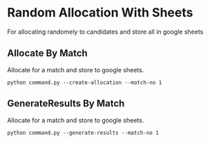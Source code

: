 # Random Allocation With Sheets
For allocating randomely to candidates and store all in google sheets

## Allocate By Match
Allocate for a match and store to google sheets.

```
python command.py --create-allocation --match-no 1
```

## GenerateResults By Match
Allocate for a match and store to google sheets.

```
python command.py --generate-results --match-no 1
```
